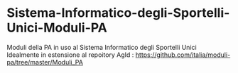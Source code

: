 # Sistema-Informatico-degli-Sportelli-Unici-Moduli-PA
Moduli della PA in uso al Sistema Informatico degli Sportelli Unici
Idealmente in estensione al repoitory AgId : https://github.com/italia/moduli-pa/tree/master/Moduli_PA
